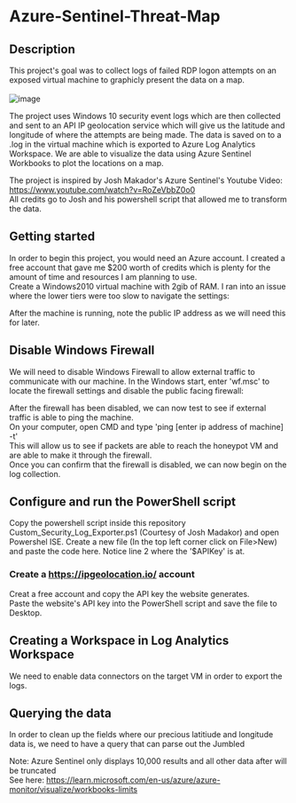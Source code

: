 # Azure-Sentinel-Threat-Map</h1>

## Description </h2>
This project's goal was to collect logs of failed RDP logon attempts on an exposed virtual machine to graphicly present the data on a map. 
</br>
</br>
![image](https://github.com/JimmyDuong00/Azure-Sentinel-Threat-Map/assets/95601798/6d57e145-b613-4888-9477-c2f5f7bdfd79)

The project uses Windows 10 security event logs which are then collected and sent to an API IP geolocation service which will give us the latitude and longitude of where the attempts are being made. 
</b>
The data is saved on to a .log in the virtual machine which is exported to Azure Log Analytics Workspace. We are able to visualize the data using Azure Sentinel Workbooks to plot the locations on a map. 

The project is inspired by Josh Makador's Azure Sentinel's Youtube Video: https://www.youtube.com/watch?v=RoZeVbbZ0o0 </br>
All credits go to Josh and his powershell script that allowed me to transform the data. 

## Getting started</h2>
In order to begin this project, you would need an Azure account. I created a free account that gave me $200 worth of credits which is plenty for the amount of time and resources I am planning to use.
</br>
Create a Windows2010 virtual machine with 2gib of RAM. I ran into an issue where the lower tiers were too slow to navigate the settings:

After the machine is running, note the public IP address as we will need this for later. 

## Disable Windows Firewall
We will need to disable Windows Firewall to allow external traffic to communicate with our machine. 
In the Windows start, enter 'wf.msc' to locate the firewall settings and disable the public facing firewall:

After the firewall has been disabled, we can now test to see if external traffic is able to ping the machine.
</br>
On your computer, open CMD and type 'ping [enter ip address of machine] -t' </br> 
This will allow us to see if packets are able to reach the honeypot VM and are able to make it through the firewall. 
</br>
Once you can confirm that the firewall is disabled, we can now begin on the log collection. 

## Configure and run the PowerShell script
Copy the powershell script inside this repository Custom_Security_Log_Exporter.ps1 (Courtesy of Josh Madakor) and open Powershel ISE. Create a new file (In the top left corner click on File>New) and paste the code here. 
Notice line 2 where the '$APIKey' is at. 

### Create a https://ipgeolocation.io/ account
Creat a free account and copy the API key the website generates. 
</br>
Paste the website's API key into the PowerShell script and save the file to Desktop.

## Creating a Workspace in Log Analytics Workspace </h2>
We need to enable data connectors on the target VM in order to export the logs. 

## Querying the data </h2>
In order to clean up the fields where our precious latitiude and longitude data is, we need to have a query that can parse out the Jumbled 

Note: Azure Sentinel only displays 10,000 results and all other data after will be truncated </br>
See here: https://learn.microsoft.com/en-us/azure/azure-monitor/visualize/workbooks-limits
